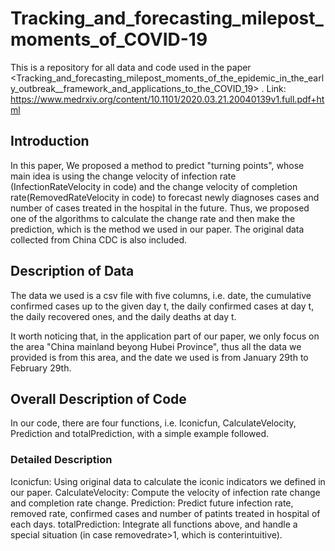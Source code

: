 # Tracking_and_forecasting_milepost_moments_of_COVID-19
This is a repository for all data and code used in the paper <Tracking_and_forecasting_milepost_moments_of_the_epidemic_in_the_early_outbreak__framework_and_applications_to_the_COVID_19> .
Link: https://www.medrxiv.org/content/10.1101/2020.03.21.20040139v1.full.pdf+html

## Introduction
In this paper, We proposed a method to predict "turning points", whose main idea is using the change velocity of infection rate (InfectionRateVelocity in code) and the change velocity of completion rate(RemovedRateVelocity in code) to forecast newly diagnoses cases and number of cases treated in the hospital in the future. Thus, we proposed one of the algorithms to calculate the change rate and then make the prediction, which is the method we used in our paper. The original data collected from China CDC is also included.

## Description of Data
The data we used is a csv file with five columns, i.e. date,
         the cumulative confirmed cases up to the given day t,
         the daily confirmed cases at day t, 
         the daily recovered ones, 
         and the daily deaths at day t.
        
It worth noticing that, in the application part of our paper, we only focus on the area "China mainland beyong Hubei Province", thus all the data we provided is from this area, and the date we used is from January 29th to February 29th.

## Overall Description of Code
In our code, there are four functions, i.e. Iconicfun, CalculateVelocity, Prediction and totalPrediction, with a simple example followed.
### Detailed Description
Iconicfun: Using original data to calculate the iconic indicators we defined in our paper.
CalculateVelocity: Compute the velocity of infection rate change and completion rate change.
Prediction: Predict future infection rate, removed rate, confirmed cases and number of patints treated in hospital of each days.
totalPrediction: Integrate all functions above, and handle a special situation (in case removedrate>1, which is conterintuitive).
